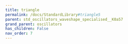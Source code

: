 ```yaml
---
title: triangle
permalink: /docs/StandardLibrary#triangle5
parent: std_oscillators_waveshape_specialised__K0a57
grand_parent: oscillators
has_children: False
nav_order: 7
---
```

